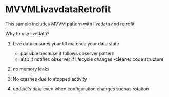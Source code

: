 # MVVMLivavdataRetrofit
This sample includes MVVM pattern with livedata and retrofit

Why to use livedata?
1. Live data ensures your UI matches your data state 
    - possible because it follows observer pattern
    - also it notifies observer if lifecycle changes
    -cleaner code structure
    
2. no memory leaks
3. No crashes due to stopped activity
4. update's data even when configuration changes suchas rotation
